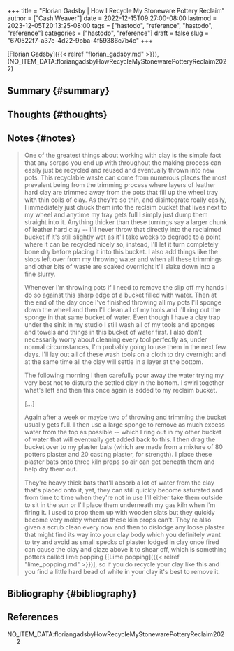 +++
title = "Florian Gadsby | How I Recycle My Stoneware Pottery Reclaim"
author = ["Cash Weaver"]
date = 2022-12-15T09:27:00-08:00
lastmod = 2023-12-05T20:13:25-08:00
tags = ["hastodo", "reference", "hastodo", "reference"]
categories = ["hastodo", "reference"]
draft = false
slug = "670522f7-a37e-4d22-9bba-4f59386c7b4c"
+++

[Florian Gadsby]({{< relref "florian_gadsby.md" >}}), (NO_ITEM_DATA:floriangadsbyHowRecycleMyStonewarePotteryReclaim2022)


## Summary {#summary}


## Thoughts {#thoughts}


## Notes {#notes}

> One of the greatest things about working with clay is the simple fact that any scraps you end up with throughout the making process can easily just be recycled and reused and eventually thrown into new pots. This recyclable waste can come from numerous places the most prevalent being from the trimming process where layers of leather hard clay are trimmed away from the pots that fill up the wheel tray with thin coils of clay. As they're so thin, and disintegrate really easily, I immediately just chuck them into the reclaim bucket that lives next to my wheel and anytime my tray gets full I simply just dump them straight into it. Anything thicker than these turnings say a larger chunk of leather hard clay -- I'll never throw that directly into the reclaimed bucket if it's still slightly wet as it'll take weeks to degrade to a point where it can be recycled nicely so, instead, I'll let it turn completely bone dry before placing it into this bucket. I also add things like the slops left over from my throwing water and when all these trimmings and other bits of waste are soaked overnight it'll slake down into a fine slurry.
>
> Whenever I'm throwing pots if I need to remove the slip off my hands I do so against this sharp edge of a bucket filled with water. Then at the end of the day once I've finished throwing all my pots I'll sponge down the wheel and then I'll clean all of my tools and I'll ring out the sponge in that same bucket of water. Even though I have a clay trap under the sink in my studio I still wash all of my tools and sponges and towels and things in this bucket of water first. I also don't necessarily worry about cleaning every tool perfectly as, under normal circumstances, I'm probably going to use them in the next few days. I'll lay out all of these wash tools on a cloth to dry overnight and at the same time all the clay will settle in a layer at the bottom.
>
> The following morning I then carefully pour away the water trying my very best not to disturb the settled clay in the bottom. I swirl together what's left and then this once again is added to my reclaim bucket.
>
> [...]
>
> Again after a week or maybe two of throwing and trimming the bucket usually gets full. I then use a large sponge to remove as much excess water from the top as possible -- which I ring out in my other bucket of water that will eventually get added back to this. I then drag the bucket over to my plaster bats (which are made from a mixture of 80 potters plaster and 20 casting plaster, for strength). I place these plaster bats onto three kiln props so air can get beneath them and help dry them out.
>
> They're heavy thick bats that'll absorb a lot of water from the clay that's placed onto it, yet, they can still quickly become saturated and from time to time when they're not in use I'll either take them outside to sit in the sun or I'll place them underneath my gas kiln when I'm firing it. I used to prop them up with wooden slats but they quickly become very moldy whereas these kiln props can't. They're also given a scrub clean every now and then to dislodge any loose plaster that might find its way into your clay body which you definitely want to try and avoid as small specks of plaster lodged in clay once fired can cause the clay and glaze above it to shear off, which is something potters called lime popping [[Lime popping]({{< relref "lime_popping.md" >}})], so if you do recycle your clay like this and you find a little hard bead of white in your clay it's best to remove it.


## Bibliography {#bibliography}

## References

<style>.csl-entry{text-indent: -1.5em; margin-left: 1.5em;}</style><div class="csl-bib-body">
  <div class="csl-entry">NO_ITEM_DATA:floriangadsbyHowRecycleMyStonewarePotteryReclaim2022</div>
</div>
